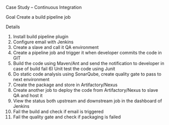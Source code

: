 Case Study – Continuous Integration  
 
Goal 
Create a build pipeline job  
 
Details    
1)	Install build pipeline plugin 
2)	Configure email with Jenkins 
3)	Create a slave and call it QA environment 
4)	Create a pipeline job and trigger it when developer commits the code in GIT 
5)	Build the code using Maven/Ant and send the notification to developer in case of build fail 6) Unit test the code using Junit  
7)	Do static code analysis using SonarQube, create quality gate to pass to next environment 
8)	Create the package and store in Artifactory/Nexus 
9)	Create another job to deploy the code from Artifactory/Nexus to slave QA and host it 
10)	View the status both upstream and downstream job in the dashboard of Jenkins 
11)	Fail the build and check if email is triggered 
12)	Fail the quality gate and check if packaging is failed
